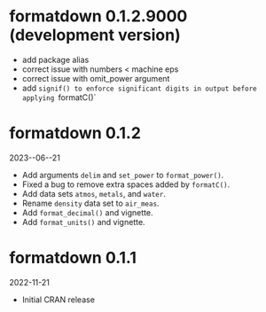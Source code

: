 # formatdown 0.1.2.9000 (development version)

- add package alias
- correct issue with numbers < machine eps
- correct issue with omit_power argument
- add `signif() to enforce significant digits in output before applying `formatC()` 

# formatdown 0.1.2

2023--06--21

- Add arguments `delim` and `set_power` to `format_power()`.
- Fixed a bug to remove extra spaces added by `formatC()`. 
- Add data sets `atmos`, `metals`, and `water`. 
- Rename `density` data set to `air_meas`.
- Add `format_decimal()` and vignette.
- Add `format_units()` and vignette. 


# formatdown 0.1.1

2022-11-21

- Initial CRAN release

<!-- MAJOR.MINOR.PATCH.DEV -->

<!-- MAJOR version when you make incompatible API changes -->
<!-- MINOR version add functionality in a backwards-compatible manner -->
<!-- PATCH version backwards-compatible bug fixes -->
<!-- DEV 900x development -->
